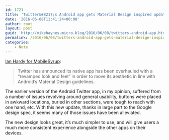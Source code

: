 ```yaml
---
id: 1721
title: 'Twitter&#8217;s Android app gets Material Design inspired update'
date: '2016-06-08T11:41:24+00:00'
author: root
layout: post
guid: 'http://mikehaynes.micro.blog/2016/06/08/twitters-android-app.html'
permalink: /2016/06/08/twitters-android-app-gets-material-design-inspired-update/
categories:
    - Note
---
```


[Ian Hardy for MobileSyrup](https://mobilesyrup.com/2016/06/07/twitter-for-android-updated-with-material-design/):

> Twitter has announced its native app has been overhauled with a “revamped look and feel” in order to move its aesthetic in line with Android’s Material Design guidelines.

The earlier version of the Android Twitter app, in my opinion, suffered from a number of issues revolving around general usability, buttons were placed in awkward locations, buried in other sections, were tough to reach with one hand, etc. With this new update, thanks in large part to the Google design spec, it seems many of those issues have been alleviated.

The new design looks great, it’s much simpler to use, and will give users a much more consistent experience alongside the other apps on their devices.